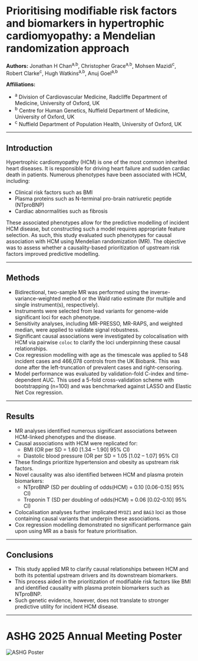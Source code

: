 # Prioritising modifiable risk factors and biomarkers in hypertrophic cardiomyopathy: a Mendelian randomization approach

**Authors:** Jonathan H Chan<sup>a,b</sup>, Christopher Grace<sup>a,b</sup>, Mohsen Mazidi<sup>c</sup>, Robert Clarke<sup>c</sup>, Hugh Watkins<sup>a,b</sup>, Anuj Goel<sup>a,b</sup>

**Affiliations:**
* <sup>a</sup> Division of Cardiovascular Medicine, Radcliffe Department of Medicine, University of Oxford, UK
* <sup>b</sup> Centre for Human Genetics, Nuffield Department of Medicine, University of Oxford, UK
* <sup>c</sup> Nuffield Department of Population Health, University of Oxford, UK

---

## Introduction

Hypertrophic cardiomyopathy (HCM) is one of the most common inherited heart diseases. It is responsible for driving heart failure and sudden cardiac death in patients. Numerous phenotypes have been associated with HCM, including:
* Clinical risk factors such as BMI
* Plasma proteins such as N-terminal pro-brain natriuretic peptide (NTproBNP)
* Cardiac abnormalities such as fibrosis

These associated phenotypes allow for the predictive modelling of incident HCM disease, but constructing such a model requires appropriate feature selection. As such, this study evaluated
such phenotypes for causal association with HCM using Mendelian randomization (MR). The objective was to assess whether a causality-based prioritization of upstream risk factors improved predictive modelling.

---

## Methods

* Bidirectional, two-sample MR was performed using the inverse-variance-weighted method or the Wald ratio estimate (for multiple and single instrument(s), respectively).
* Instruments were selected from lead variants for genome-wide significant loci for each phenotype.
* Sensitivity analyses, including MR-PRESSO, MR-RAPS, and weighted median, were applied to validate signal robustness.
* Significant causal associations were investigated by colocalisation with HCM via pairwise `coloc` to clarify the loci underpinning these causal relationships.
* Cox regression modelling with age as the timescale was applied to 548 incident cases and 466,078 controls from the UK Biobank. This was done after the left-truncation of prevalent cases and right-censoring.
* Model performance was evaluated by validation-fold C-index and time-dependent AUC. This used a 5-fold cross-validation scheme with bootstrapping (n=100) and was benchmarked against LASSO and Elastic Net Cox regression.

---

## Results

* MR analyses identified numerous significant associations between HCM-linked phenotypes and the disease.
* Causal associations with HCM were replicated for:
    * BMI (OR per SD = 1.60 [1.34 – 1.90] 95% CI)
    * Diastolic blood pressure (OR per SD = 1.05 [1.02 – 1.07] 95% CI)
* These findings prioritize hypertension and obesity as upstream risk factors.
* Novel causality was also identified between HCM and plasma protein biomarkers:
    * NTproBNP (SD per doubling of odds(HCM) = 0.10 [0.06-0.15] 95% CI)
    * Troponin T (SD per doubling of odds(HCM) = 0.06 [0.02-0.10] 95% CI)
* Colocalisation analyses further implicated `MYOZ1` and `BAG3` loci as those containing causal variants that underpin these associations.
* Cox regression modelling demonstrated no significant performance gain upon using MR as a basis for feature prioritisation.

---

## Conclusions

* This study applied MR to clarify causal relationships between HCM and both its potential upstream drivers and its downstream biomarkers.
* This process aided in the prioritization of modifiable risk factors like BMI and identified causality with plasma protein biomarkers such as NTproBNP.
* Such genetic evidence, however, does not translate to stronger predictive utility for incident HCM disease.

---

# ASHG 2025 Annual Meeting Poster

![ASHG Poster](https://github.com/JonChan0/MultiPheno_HCM_MR/blob/main/docs/ASHG_Poster.png)